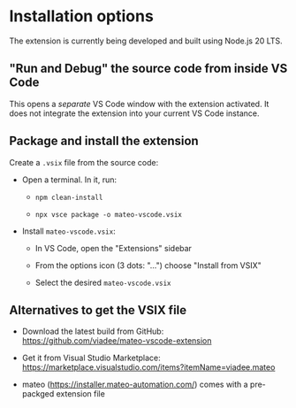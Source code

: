 # Installation options

The extension is currently being developed and built using Node.js 20 LTS.

## "Run and Debug" the source code from inside VS Code
This opens a _separate_ VS Code window with the extension activated. It does not integrate the extension into your current VS Code instance.

## Package and install the extension
Create a `.vsix` file from the source code:

* Open a terminal. In it, run:

  * `npm clean-install`

  * `npx vsce package -o mateo-vscode.vsix`

* Install `mateo-vscode.vsix`:

  * In VS Code, open the "Extensions" sidebar

  * From the options icon (3 dots: "...") choose "Install from VSIX"

  * Select the desired `mateo-vscode.vsix`

## Alternatives to get the VSIX file

* Download the latest build from GitHub: https://github.com/viadee/mateo-vscode-extension

* Get it from Visual Studio Marketplace: https://marketplace.visualstudio.com/items?itemName=viadee.mateo

* mateo (https://installer.mateo-automation.com/) comes with a pre-packged extension file